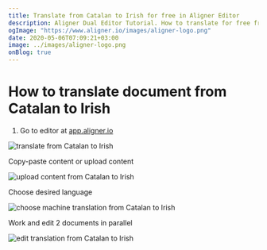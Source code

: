 ```yaml
---
title: Translate from Catalan to Irish for free in Aligner Editor
description: Aligner Dual Editor Tutorial. How to translate for free from Catalan to Irish. Aligner is multilingual document management platform. 
ogImage: "https://www.aligner.io/images/aligner-logo.png"
date: 2020-05-06T07:09:21+03:00
image: ../images/aligner-logo.png
onBlog: true
---
```


# How to translate document from Catalan to Irish

1. Go to editor at [app.aligner.io](https://app.aligner.io "Aligner App web page")

![translate from Catalan to Irish](../aligner-blank-editor.png "translate from Catalan to Irish")

Copy-paste content or upload content

![upload content from Catalan to Irish](../aligner-uploaded-document.png "upload content from Catalan to Irish")

Choose desired language

![choose machine translation from Catalan to Irish](../aligner-language-dropdown.png "choose machine translation from Catalan to Irish")

Work and edit 2 documents in parallel

![edit translation from Catalan to Irish](../aligner-double-sitded-editor.png "edit translation from Catalan to Irish")

